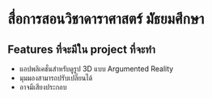 # สื่อการสอนวิชาดาราศาสตร์ มััธยมศึกษา
Features ที่จะมีใน project ที่จะทำ
---
* แอปพลิเคชั่นสำหรับดูรูป 3D แบบ  Argumented Reality
* มุมมองสามารถปรับเปลี่ยนได้
* อาจมีเสียงประกอบ
